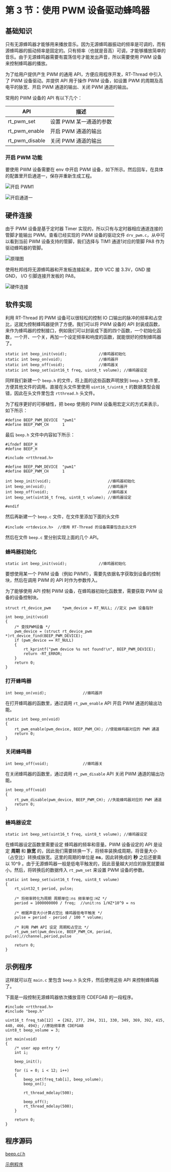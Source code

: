 # 第 3 节：使用 PWM 设备驱动蜂鸣器

## 基础知识

只有无源蜂鸣器才能够用来播放音乐。因为无源蜂鸣器振动的频率是可调的，而有源蜂鸣器的振动频率是固定的。只有频率（也就是音高）可调，才能够播放简单的音乐。由于无源蜂鸣器需要有震荡信号才能发出声音，所以需要使用 PWM 设备来控制蜂鸣器的播放。

为了给用户提供产生 PWM 的通用 API，方便应用程序开发，RT-Thread 中引入了 PWM 设备驱动。并提供 API 用于操作 PWM 设备，如设置 PWM 的周期及高电平的脉宽、开启 PWM 通道的输出、关闭 PWM 通道的输出。

常用的 PWM 设备的 API 有以下几个：

| API            | 描述                    |
| -------------- | ----------------------- |
| rt_pwm_set     | 设置 PWM 某一通道的参数 |
| rt_pwm_enable  | 开启 PWM 通道的输出     |
| rt_pwm_disable | 关闭 PWM 通道的输出     |

### 开启 PWM 功能

要使用 PWM 设备需要在 env 中开启 PWM 设备，如下所示。然后回车，在具体的配置里开启通道一，保存并重新生成工程。

![开启 PWM1](figures/pwm_env.png)

![开启通道一](figures/pwm_ch1.png)

## 硬件连接

由于 PWM 设备是基于定时器 Timer 实现的，所以只有与定时器相应通道连接的管脚才能输出 PWM。查看已经实现的 PWM 设备的驱动文件 `drv_pwm.c`，从中可以看到当前 PWM 设备支持的管脚，我们选择与 TIM1 通道1对应的管脚 PA8 作为驱动蜂鸣器的管脚。

![原理图](figures/hw_pwm.png)

使用杜邦线将无源蜂鸣器和开发板连接起来，其中 VCC 接 3.3V，GND 接 GND， I/O 引脚连接开发板的 PA8。

![硬件连接](figures/hw_png1.jpg)

## 软件实现

利用 RT-Thread 的 PWM 设备可以很轻松的控制 IO 口输出的脉冲的频率和占空比，这就为控制蜂鸣器提供了方便。我们可以将 PWM 设备的 API 封装成函数，来作为蜂鸣器的控制接口，例如我们可以封装成下面的四个函数，一个初始化函数，一个开、一个关，再加一个设定频率和响度的函数，就能很好的控制蜂鸣器了。

```{.c}
static int beep_init(void);              //蜂鸣器初始化
static int beep_on(void);                //蜂鸣器开
static int beep_off(void);               //蜂鸣器关
static int beep_set(uint16_t freq, uint8_t volume); //蜂鸣器设定
```

同样我们新建一个 `beep.h` 的文件，将上面的这些函数声明放到  `beep.h` 文件里，方便其他文件的调用。直接在头文件里使用 `uint16_t/uint8_t` 的数据类型会报错，因此在头文件里包含 `rtthread.h` 头文件。

为了程序更好的可移植性，把 beep 使用的 PWM 设备用宏定义的方式来表示，如下所示：

```{.c}
#define BEEP_PWM_DEVICE  "pwm1"
#define BEEP_PWM_CH      1
```

最后 `beep.h` 文件中内容如下所示：

```{.c}
#ifndef BEEP_H
#define BEEP_H

#include <rtthread.h>

#define BEEP_PWM_DEVICE  "pwm1"
#define BEEP_PWM_CH      1

int beep_init(void);                         //蜂鸣器初始化
int beep_on(void);                           //蜂鸣器开
int beep_off(void);                          //蜂鸣器关
int beep_set(uint16_t freq, uint8_t volume); //蜂鸣器设定

#endif
```

然后再新建一个 `beep.c` 文件，在文件里添加下面的头文件

```{.c}
#include <rtdevice.h>  //使用 RT-Thread 的设备需要包含此头文件
```



然后在文件 `beep.c` 里分别实现上面的几个 API。

### 蜂鸣器初始化

```{.c}
static int beep_init(void);              //蜂鸣器初始化
```

要想使用某一个 PWM 设备（例如 PWM1），需要先依据名字获取到设备的控制块，然后在调用 PWM 的 API 时作为参数传入。

为了能够使用 API 控制 PWM 设备，在蜂鸣器初始化函数里，需要获取 PWM 设备的设备控制块。

```{.c}
struct rt_device_pwm     *pwm_device = RT_NULL; //定义 pwm 设备指针

int beep_init(void)
{
    /* 查找PWM设备 */
    pwm_device = (struct rt_device_pwm *)rt_device_find(BEEP_PWM_DEVICE);
    if (pwm_device == RT_NULL)
    {
        rt_kprintf("pwm device %s not found!\n", BEEP_PWM_DEVICE);
        return -RT_ERROR;
    }
    return 0;
}
```

### 打开蜂鸣器

```{.c}
int beep_on(void);                //蜂鸣器开
```

在打开蜂鸣器的函数里，通过调用 `rt_pwm_enable` API 开启 PWM 通道的输出功能。

```{.c}
static int beep_on(void)
{
    rt_pwm_enable(pwm_device, BEEP_PWM_CH); //使能蜂鸣器对应的 PWM 通道
    return 0;
}
```

### 关闭蜂鸣器

```{.c}
int beep_off(void);               //蜂鸣器关
```

在关闭蜂鸣器的函数里，通过调用 `rt_pwm_disable` API 关闭 PWM 通道的输出功能。

```{.c}
int beep_off(void)
{
    rt_pwm_disable(pwm_device, BEEP_PWM_CH); //失能蜂鸣器对应的 PWM 通道
    return 0;
}
```

### 蜂鸣器设定

```{.c}
static int beep_set(uint16_t freq, uint8_t volume); //蜂鸣器设定
```

在蜂鸣器设定函数里需要设定 蜂鸣器的频率和音量。PWM 设备设定的 API 是设定 **周期** 和 **脉宽** 的，因此我们需要转换一下，将频率装换成周期，将音量大小（占空比）转换成脉宽。这里的周期的单位是 **ns**，因此转换成的 **秒** 之后还要乘以 10^9 。由于无源蜂鸣器一般是低电平触发的，因此音量越大对应的脉宽就要越小。然后，将转换后的数据传入 `rt_pwm_set` 来设置 PWM 设备的参数。

```{.c}
static int beep_set(uint16_t freq, uint8_t volume)
{
    rt_uint32_t period, pulse;

    /* 将频率转化为周期 周期单位:ns 频率单位:HZ */
    period = 1000000000 / freq;  //unit:ns 1/HZ*10^9 = ns

    /* 根据声音大小计算占空比 蜂鸣器低电平触发 */
    pulse = period - period / 100 * volume;

    /* 利用 PWM API 设定 周期和占空比 */
    rt_pwm_set(pwm_device, BEEP_PWM_CH, period, pulse);//channel,period,pulse

    return 0;
}
```

## 示例程序

 这样就可以在 `main.c` 里包含 `beep.h` 头文件，然后使用这些 API 来控制蜂鸣器了。

下面是一段控制无源蜂鸣器依次播放音符 CDEFGAB 的一段程序。

```
#include <rtthread.h>
#include "beep.h"

uint16_t freq_tab[12]  = {262, 277, 294, 311, 330, 349, 369, 392, 415, 440, 466, 494}; //原始频率表 CDEFGAB
uint8_t beep_volume = 3;

int main(void)
{
    /* user app entry */
    int i;

    beep_init();

    for (i = 0; i < 12; i++)
    {
        beep_set(freq_tab[i], beep_volume);
        beep_on();

        rt_thread_mdelay(500);

        beep_off();
        rt_thread_mdelay(500);
    }

    return 0;
}
```

## 程序源码

[beep.c/.h](https://github.com/Guozhanxin/RTT-BeepPlayer/tree/master/code/beep)

[示例程序](https://github.com/Guozhanxin/RTT-BeepPlayer/blob/master/samples/main_2.c)